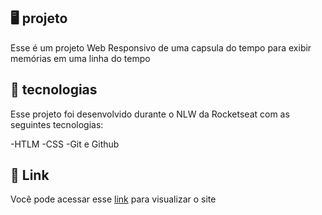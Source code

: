 ## 🖥️ projeto
Esse é um projeto Web Responsivo de uma capsula do tempo para exibir memórias em uma linha do tempo

## 🚀 tecnologias
Esse projeto foi desenvolvido durante o NLW da Rocketseat com as seguintes tecnologias:

-HTLM
-CSS
-Git e Github

## 🔗 Link
Você pode acessar esse [link]( https://leonardo934.github.io/NLW_spacetime.io/) para visualizar o site

